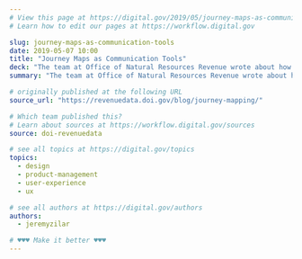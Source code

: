 ```yaml
---
# View this page at https://digital.gov/2019/05/journey-maps-as-communication-tools
# Learn how to edit our pages at https://workflow.digital.gov

slug: journey-maps-as-communication-tools
date: 2019-05-07 10:00
title: "Journey Maps as Communication Tools"
deck: "The team at Office of Natural Resources Revenue wrote about how they use journey mapping to help teams look at their agency’s processes in a more comprehensive way."
summary: "The team at Office of Natural Resources Revenue wrote about how they use journey mapping to help teams look at their agency’s processes in a more comprehensive way."

# originally published at the following URL
source_url: "https://revenuedata.doi.gov/blog/journey-mapping/"

# Which team published this?
# Learn about sources at https://workflow.digital.gov/sources
source: doi-revenuedata

# see all topics at https://digital.gov/topics
topics: 
  - design
  - product-management
  - user-experience
  - ux

# see all authors at https://digital.gov/authors
authors: 
  - jeremyzilar

# ♥♥♥ Make it better ♥♥♥
---
```

